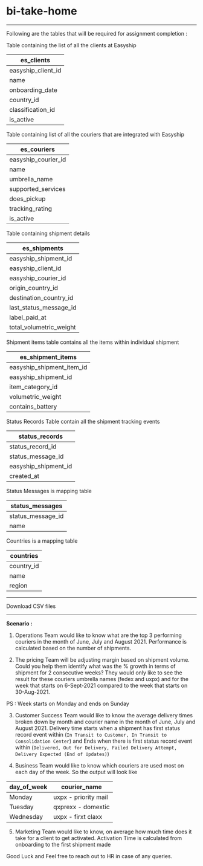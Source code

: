 # bi-take-home

---

Following are the tables that will be required for assignment completion : 

Table containing the list of all the clients at Easyship 

| es\_clients          |
| -------------------- |
| easyship\_client\_id |
| name                 |
| onboarding\_date     |
| country\_id          |
| classification\_id   |
| is\_active           |

Table containing list of all the couriers that are integrated with Easyship

| es\_couriers            |
| ----------------------- |
| easyship\_courier\_id   |
| name                    |
| umbrella\_name |
| supported\_services     |
| does\_pickup            |
| tracking_rating         |
| is\_active              |

Table containing shipment details

| es\_shipments             |
| ------------------------- |
| easyship\_shipment\_id    |
| easyship\_client\_id      |
| easyship\_courier\_id     |
| origin\_country\_id       |
| destination\_country\_id  |
| last\_status\_message\_id |
| label\_paid\_at           |
| total\_volumetric\_weight |

Shipment items table contains all the items within individual shipment

| es\_shipment\_items          |
| ---------------------------- |
| easyship\_shipment\_item\_id |
| easyship\_shipment\_id       |
| item\_category\_id           |
| volumetric\_weight           |
| contains\_battery            |

Status Records Table contain all the shipment tracking events 

| status\_records        |
| ---------------------- |
| status\_record\_id     |
| status\_message\_id    |
| easyship\_shipment\_id |
| created\_at            |

Status Messages is mapping table

| status\_messages    |
| ------------------- |
| status\_message\_id |
| name                |

Countries is a mapping table

| countries   |
| ----------- |
| country\_id |
| name        |
| region      |

---

Download CSV files

---

**Scenario :**

1. Operations Team would like to know what are the top 3 performing couriers in the month of June, July and August 2021. Performance is calculated based on the number of shipments. 


2. The pricing Team will be adjusting margin based on shipment volume.  Could you help them identify what was the % growth in terms of shipment for 2 consecutive weeks? They would only like to see the result for these couriers umbrella names (fedex and uxpx) and for the week that starts on 6-Sept-2021 compared to the week that starts on 30-Aug-2021.

PS : Week starts on Monday and ends on Sunday

3. Customer Success Team would like to know the average delivery times broken down by month and courier name in the month of June, July and August 2021. Delivery time starts when a shipment has first status record event within (`In Transit to Customer, In Transit to Consolidation Center`) and Ends when there is first status record event within (`Delivered, Out for Delivery, Failed Delivery Attempt, Delivery Expected (End of Updates)`)


4. Business Team would like to know which couriers are used most on each day of the week. So the output will look like

| day\_of\_week | courier\_name                  |
| ------------- | ------------------------------ |
| Monday        | uxpx - priority mail           |
| Tuesday       | qxprexx - domextic             |
| Wednesday     | uxpx - firxt claxx             |


5. Marketing Team would like to know, on average how much time does it take for a client to get activated. Activation Time is calculated from onboarding to the first shipment made


Good Luck and Feel free to reach out to HR in case of any queries.
